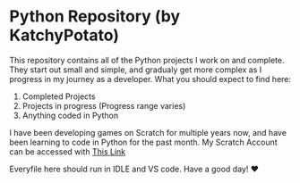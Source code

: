 # Python Repository (by KatchyPotato)
This repository contains all of the Python projects I work on and complete. They start out small and simple, and gradualy get more complex as I progress in my journey as a developer. What you should expect to find here: 
1. Completed Projects
2. Projects in progress (Progress range varies)
3. Anything coded in Python

I have been developing games on Scratch for multiple years now, and have been learning to code in Python for the past month. My Scratch Account can be accessed with [This Link](https://scratch.mit.edu/users/Katchy_Potato/) 

Everyfile here should run in IDLE and VS code. Have a good day! ❤️

